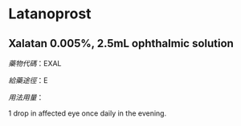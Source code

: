 # Latanoprost

## Xalatan 0.005%, 2.5mL ophthalmic solution

*藥物代碼*：EXAL

*給藥途徑*：E

*用法用量*：

1 drop in affected eye once daily in the evening.

